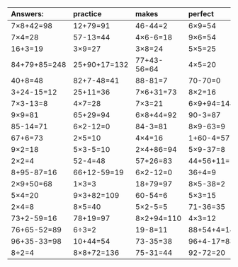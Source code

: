 | Answers: | practice | makes | perfect | ! |
| :--- | :--- | :--- | :--- | :--- |
| 7×8+42=98 | 12+79=91 | 46-44=2 | 6×9=54 | 5×8=40 | 
| 7×4=28 | 57-13=44 | 4×6-6=18 | 9×6=54 | 22+46=68 | 
| 16+3=19 | 3×9=27 | 3×8=24 | 5×5=25 | 33+28=61 | 
| 84+79+85=248 | 25+90+17=132 | 77+43-56=64 | 4×5=20 | 35+3-33=5 | 
| 40+8=48 | 82+7-48=41 | 88-81=7 | 70-70=0 | 4÷2=2 | 
| 3+24-15=12 | 25+11=36 | 7×6+31=73 | 8×2=16 | 8×7=56 | 
| 7×3-13=8 | 4×7=28 | 7×3=21 | 6×9+94=148 | 68-51=17 | 
| 9×9=81 | 65+29=94 | 6×8+44=92 | 90-3=87 | 27+85+91=203 | 
| 85-14=71 | 6×2-12=0 | 84-3=81 | 8×9-63=9 | 14-1=13 | 
| 67+6=73 | 2×5=10 | 4×4=16 | 1+60-4=57 | 9×3=27 | 
| 9×2=18 | 5×3-5=10 | 2×4+86=94 | 5×9-37=8 | 88+71+96=255 | 
| 2×2=4 | 52-4=48 | 57+26=83 | 44+56+11=111 | 45+40=85 | 
| 8+95-87=16 | 66+12-59=19 | 6×2-12=0 | 36÷4=9 | 7×5=35 | 
| 2×9+50=68 | 1×3=3 | 18+79=97 | 8×5-38=2 | 2×6=12 | 
| 5×4=20 | 9×3+82=109 | 60-54=6 | 5×3=15 | 11+59=70 | 
| 2×4=8 | 8×5=40 | 5×2-5=5 | 71-36=35 | 3×7-6=15 | 
| 73+2-59=16 | 78+19=97 | 8×2+94=110 | 4×3=12 | 6+73=79 | 
| 76+65-52=89 | 6÷3=2 | 19-8=11 | 88+54+4=146 | 33-8=25 | 
| 96+35-33=98 | 10+44=54 | 73-35=38 | 96+4-17=83 | 4×9=36 | 
| 8÷2=4 | 8×8+72=136 | 75-31=44 | 92-72=20 | 2×7=14 | 
